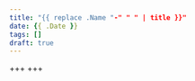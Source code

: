 ```yaml
---
title: "{{ replace .Name "-" " " | title }}"
date: {{ .Date }}
tags: []
draft: true
---
```

+++
+++
